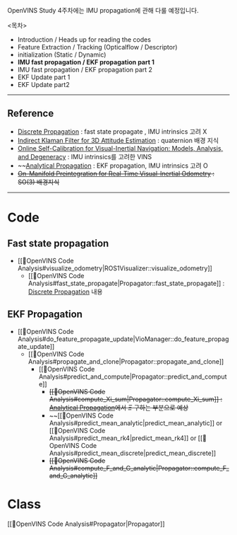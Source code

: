 OpenVINS Study 4주차에는 IMU propagation에 관해 다룰 예정입니다.

<목차> 
- Introduction / Heads up for reading the codes
- Feature Extraction / Tracking (Opticalflow / Descriptor)
- initialization (Static / Dynamic)
- **IMU fast propagation / EKF propagation part 1**
- IMU fast propagation / EKF propagation part 2
- EKF Update part 1
- EKF Update part2
---
## Reference
- [Discrete Propagation](https://docs.openvins.com/propagation_discrete.html) : fast state propagate , IMU intrinsics 고려 X
-  [Indirect Klaman Filter for 3D Attitude Estimation](https://mars.cs.umn.edu/tr/reports/Trawny05b.pdf) : quaternion 배경 지식
- [Online Self-Calibration for Visual-Inertial Navigation: Models, Analysis, and Degeneracy](https://ieeexplore.ieee.org/stamp/stamp.jsp?tp=&arnumber=10145468) : IMU intrinsics를 고려한 VINS 
- ~~[Analytical Propagation](https://docs.openvins.com/propagation_analytical.html) : EKF propagation, IMU intrinsics 고려 O
- ~~[On-Manifold Preintegration for Real-Time Visual-Inertial Odometry](https://rpg.ifi.uzh.ch/docs/TRO16_forster.pdf) : SO(3) 배경지식~~
---
# Code
## Fast state propagation
- [[🧩OpenVINS Code Analysis#visualize_odometry|ROS1Visualizer::visualize_odometry]]
	- [[🧩OpenVINS Code Analysis#fast_state_propagate|Propagator::fast_state_propagate]] : [Discrete Propagation](https://docs.openvins.com/propagation_discrete.html) 내용
## EKF Propagation
- [[🧩OpenVINS Code Analysis#do_feature_propagate_update|VioManager::do_feature_propagate_update]] 
	- [[🧩OpenVINS Code Analysis#propagate_and_clone|Propagator::propagate_and_clone]]
		- [[🧩OpenVINS Code Analysis#predict_and_compute|Propagator::predict_and_compute]]
			- ~~[[🧩OpenVINS Code Analysis#compute_Xi_sum|Propagator::compute_Xi_sum]] :  [Analytical Propagation](https://docs.openvins.com/propagation_analytical.html)에서 $\Xi$ 구하는 부분으로 예상~~
			- ~~[[🧩OpenVINS Code Analysis#predict_mean_analytic|predict_mean_analytic]]  or   [[🧩OpenVINS Code Analysis#predict_mean_rk4|predict_mean_rk4]]   or   [[🧩OpenVINS Code Analysis#predict_mean_discrete|predict_mean_discrete]]
			- ~~[[🧩OpenVINS Code Analysis#compute_F_and_G_analytic|Propagator::compute_F_and_G_analytic]]~~
# Class
[[🧩OpenVINS Code Analysis#Propagator|Propagator]]
